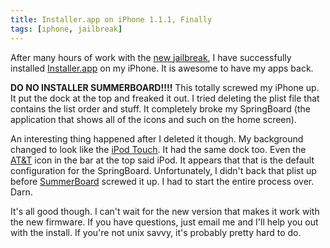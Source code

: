 ```yaml
---
title: Installer.app on iPhone 1.1.1, Finally
tags: [iphone, jailbreak]
---
```


After many hours of work with the [new jailbreak](http://web.archive.org/web/20071014203346/http://www.tuaw.com/2007/10/10/iphone-dev-team-announces-public-iphone-1-1-1-jailbreak/), I have successfully installed [Installer.app](http://web.archive.org/web/20071014203346/http://iphone.nullriver.com/) on my iPhone. It is awesome to have my apps back.

**DO NO INSTALLER SUMMERBOARD!!!!** This totally screwed my iPhone up. It put the dock at the top and freaked it out. I tried deleting the plist file that contains the list order and stuff. It completely broke my SpringBoard (the application that shows all of the icons and such on the home screen).

An interesting thing happened after I deleted it though. My background changed to look like the [iPod Touch](http://web.archive.org/web/20071014203346/http://apple.com/ipodtouch). It had the same dock too. Even the [AT&T](http://web.archive.org/web/20071014203346/http://att.com/) icon in the bar at the top said iPod. It appears that that is the default configuration for the SpringBoard. Unfortunately, I didn't back that plist up before [SummerBoard](http://web.archive.org/web/20071014203346/http://www.apptapp.com/summerboard/) screwed it up. I had to start the entire process over. Darn.

It's all good though. I can't wait for the new version that makes it work with the new firmware. If you have questions, just email me and I'll help you out with the install. If you're not unix savvy, it's probably pretty hard to do.
